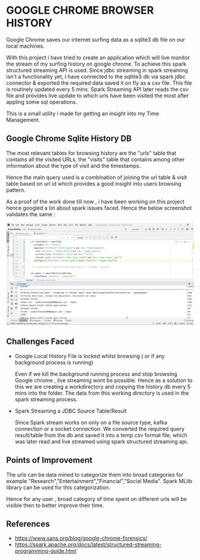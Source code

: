 # GOOGLE CHROME BROWSER HISTORY

Google Chrome saves our internet surfing data as a sqlite3 db file on our local machines.

With this project i have tried to create an application which will live monitor the stream of my surfing history on google chrome.
To achieve this spark structured streaming API is used. Since jdbc streaming in spark streaming isn't a functionality yet, I have connected
to the sqllite3 db via spark jdbc connector & exported the required data saved it on fly as a csv file.
This file is routinely updated every 5 mins.
Spark Streaming API later reads the csv file and provides live update to which urls have been visited the most after appling some sql operations.

This is a small utility i made for getting an insight into my Time Management.

## Google Chrome Sqlite History DB

The most relevant tables for browsing history are the "urls" table that contains all the visited URLs,
the "visits" table that contains among other information about the type of visit and the timestamps.

Hence the main query used is a combination of joining the url table &
visit table based on url id which provides a good insight into users browsing pattern.

As a proof of the work done till now , i have been working on this project hence googled a lot about spark issues faced.
Hence the below screenshot validates the same :

![](resources/input/SPARKPROJECT.PNG)

## Challenges Faced

- Google Local History File is locked whilst browsing ( or if any background process is running)
  
  Even if we kill the background running process and stop browsing Google chrome , live streaming wont be possible.
  Hence as a solution to this we are creating a workdirectory and copying the history db every 5 mins into the folder.
  The data from this working directory is used in the spark streaming process.
  
- Spark Streaming a JDBC Source Table/Result 
  
  Since Spark stream works on only on a file source type, kafka connection or a socket connection.
  We converted the required query result/table from the db and saved it into a temp csv format file,
  which was later read and live streamed using spark structured streaming api.

## Points of Improvement

The urls can be data mined to categorize them into broad categories for example "Research","Entertainment","Financial","Social Media".
Spark MLlib library can be used for this categorization.

Hence for any user , broad category of time spent on different urls will be visible then to better improve their time.

## References

- https://www.sans.org/blog/google-chrome-forensics/
- https://spark.apache.org/docs/latest/structured-streaming-programming-guide.html
